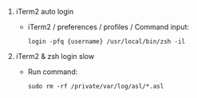 1. iTerm2 auto login

    - iTerm2 / preferences / profiles / Command input:

      ```none
      login -pfq {username} /usr/local/bin/zsh -il
      ```
2. iTerm2 & zsh login slow
    - Run command:
      ```none
      sudo rm -rf /private/var/log/asl/*.asl
      ```
